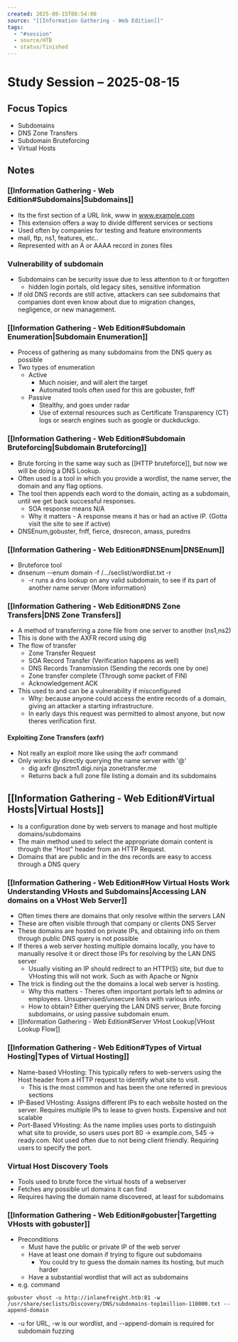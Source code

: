 ```yaml
---
created: 2025-08-15T08:54:00
source: "[[Information Gathering - Web Edition]]"
tags:
  - "#session"
  - source/HTB
  - status/finished
---
```

# Study Session – 2025-08-15
## Focus Topics
- Subdomains
- DNS Zone Transfers
- Subdomain Bruteforcing
- Virtual Hosts

## Notes
### [[Information Gathering - Web Edition#Subdomains|Subdomains]]
- Its the first section of a URL link, www in www.example.com
- This extension offers a way to divide different services or sections
- Used often by companies for testing and feature environments
- mail, ftp, ns1, features, etc..
- Represented with an A or AAAA record in zones files
### Vulnerability of subdomain
- Subdomains can be security issue due to less attention to it or forgotten
	- hidden login portals, old legacy sites, sensitive information
- If old DNS records are still active, attackers can see subdomains that companies dont even know about due to migration changes, negligence, or new management. 
### [[Information Gathering - Web Edition#Subdomain Enumeration|Subdomain Enumeration]]
- Process of gathering as many subdomains from the DNS query as possible
- Two types of enumeration
	- Active
		- Much noisier, and will alert the target
		- Automated tools often used for this are gobuster, fnff
	- Passive
		- Stealthy, and goes under radar
		- Use of external resources such as Certificate Transparency (CT) logs or search engines such as google or duckduckgo.

### [[Information Gathering - Web Edition#Subdomain Bruteforcing|Subdomain Bruteforcing]]
- Brute forcing in the same way such as [[HTTP bruteforce]], but now we will be doing a DNS Lookup.
- Often used is a tool in which you provide a wordlist, the name server, the domain and any flag options.
- The tool then appends each word to the domain, acting as a subdomain, until we get back successful responses.
	- SOA response means N/A
	- Why it matters - A response means it has or had an active IP. (Gotta visit the site to see if active)
- DNSEnum,gobuster, fnff, fierce, dnsrecon, amass, puredns

### [[Information Gathering - Web Edition#DNSEnum|DNSEnum]]
- Bruteforce tool
- dnsenum --enum domain -f /.../seclist/wordlist.txt -r
	- -r runs a dns lookup on any valid subdomain, to see if its part of another name server (More information)

### [[Information Gathering - Web Edition#DNS Zone Transfers|DNS Zone Transfers]]
- A method of transferring a zone file from one server to another (ns1,ns2)
- This is done with the AXFR record using dig
- The flow of transfer
	- Zone Transfer Request
	- SOA Record Transfer (Verification happens as well)
	- DNS Records Transmission (Sending the records one by one)
	- Zone transfer complete (Through some packet of FIN)
	- Acknowledgement ACK
- This used to and can be a vulnerability if misconfigured
	- Why: because anyone could access the entire records of a domain, giving an attacker a starting infrastructure.
	- In early days this request was permitted to almost anyone, but now theres verification first.
#### Exploiting Zone Transfers (axfr)
- Not really an exploit more like using the axfr command
- Only works by directly querying the name server with '@'
	- dig axfr @nsztm1.digi.ninja zonetransfer.me
	- Returns back a full zone file listing a domain and its subdomains

## [[Information Gathering - Web Edition#Virtual Hosts|Virtual Hosts]]
- Is a configuration done by web servers to manage and host multiple domains/subdomains
- The main method used to select the appropriate domain content is through the "Host" header from an HTTP Request.
- Domains that are public and in the dns records are easy to access through a DNS query 

### [[Information Gathering - Web Edition#How Virtual Hosts Work Understanding VHosts and Subdomains|Accessing LAN domains on a VHost Web Server]]
- Often times there are domains that only resolve within the servers LAN
- These are often visible through that company or clients DNS Server
- These domains are hosted on private IPs, and obtaining info on them through public DNS query is not possible
- If theres a web server hosting multiple domains locally, you have to manually resolve it or direct those IPs for resolving by the LAN DNS server
	- Usually visiting an IP should redirect to an HTTP(S) site, but due to VHosting this will not work. Such as with Apache or Ngnix
- The trick is finding out the the domains a local web server is hosting.
	- Why this matters - Theres often important portals left to admins or employees. Unsupervised/unsecure links with various info.
	- How to obtain? Either querying the LAN DNS server, Brute forcing subdomains, or using passive subdomain enum.
- [[Information Gathering - Web Edition#Server VHost Lookup|VHost Lookup Flow]]

### [[Information Gathering - Web Edition#Types of Virtual Hosting|Types of Virtual Hosting]]
-  Name-based VHosting: This typically refers to web-servers using the Host header from a HTTP request to identify what site to visit.
	- This is the most common and has been the one referred in previous sections
- IP-Based VHosting: Assigns different IPs to each website hosted on the server. Requires  multiple IPs to lease to given hosts. Expensive and not scalable
- Port-Based VHosting: As the name implies uses ports to distinguish what site to provide, so users uses port 80 -> example.com, 545 -> ready.com. Not used often due to not being client friendly. Requiring users to specify the port. 

### Virtual Host Discovery Tools
- Tools used to brute force the virtual hosts of a webserver
- Fetches any possible url domains it can find
- Requires having the domain name discovered, at least for subdomains

### [[Information Gathering - Web Edition#gobuster|Targetting VHosts with gobuster]]
- Preconditions
	- Must have the public or private IP of the web server
	- Have at least one domain if trying to figure out subdomains
		- You could try to guess the domain names its hosting, but much harder
	- Have a substantial wordlist that will act as subdomains
- e.g. command 
``` shell
gobuster vhost -u http://inlanefreight.htb:81 -w /usr/share/seclists/Discovery/DNS/subdomains-top1million-110000.txt --append-domain
```
- -u for URL, -w is our wordlist, and --append-domain is required for subdomain fuzzing

